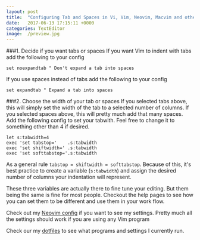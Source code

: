 ```yaml
---
layout: post
title:  "Configuring Tab and Spaces in Vi, Vim, Neovim, Macvim and others"
date:   2017-06-13 17:15:11 +0000
categories: TextEditor
image:  /preview.jpg
---
```


###1. Decide if you want tabs or spaces
If you want Vim to indent with tabs add the following to your config

	set noexpandtab " Don't expand a tab into spaces

If you use spaces instead of tabs add the following to your config

	set expandtab " Expand a tab into spaces

###2. Choose the width of your tab or spaces
If you selected tabs above, this will simply set the width of the tab to a
selected number of columns. If you selected spaces above, this will pretty much
add that many spaces. Add the following config to set your tabwith. Feel free to
change it to something other than 4 if desired.

	let s:tabwidth=4
	exec 'set tabstop='    .s:tabwidth
	exec 'set shiftwidth=' .s:tabwidth
	exec 'set softtabstop='.s:tabwidth

As a general rule `tabstop = shiftwidth = softtabstop`. Because of this, it's
best practice to create a variable (`s:tabwidth`) and assign the desired number
of columns your indentation will represent. 

These three variables are actually there to fine tune your editing. But them
being the same is fine for most people. Checkout the help pages to see how you
can set them to be different and use them in your work flow.

Check out my [Neovim config][ari-vimrc] if you want to see my settings. Pretty
much all the settings should work if you are using any Vim program

Check our my [dotfiles][ari-dotfiles] to see what programs and settings I currently run.

[ari-dotfiles]: https://github.com/arithran/dotfiles
[ari-vimrc]: https://github.com/arithran/dotfiles/blob/master/.config/nvim/init.vim
[vimcasts-url1]: http://vimcasts.org/episodes/tabs-and-spaces/
